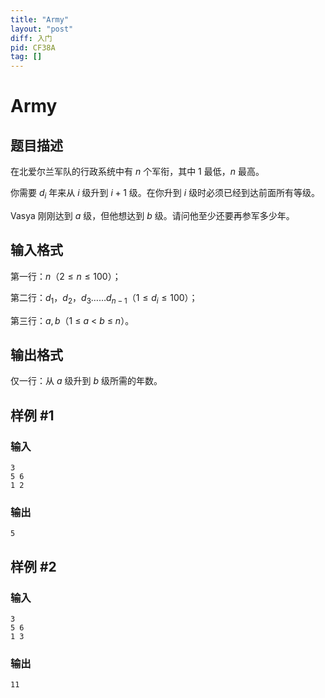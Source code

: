 ```yaml
---
title: "Army"
layout: "post"
diff: 入门
pid: CF38A
tag: []
---
```


# Army

## 题目描述

在北爱尔兰军队的行政系统中有 $n$ 个军衔，其中 $1$ 最低，$n$ 最高。

你需要 $d_i$ 年来从 $i$ 级升到 $i+1$ 级。在你升到 $i$ 级时必须已经到达前面所有等级。

Vasya 刚刚达到 $a$ 级，但他想达到 $b$ 级。请问他至少还要再参军多少年。

## 输入格式

第一行：$n$（$2 \leq n \leq 100$）；

第二行：$d_1$，$d_2$，$d_3……d_{n-1}$（$1 \leq d_i \leq 100$）；

第三行：$a,b$（$1$ $\leq$ $a$ $<$ $b$ $\leq$ $n$）。

## 输出格式

仅一行：从 $a$ 级升到 $b$ 级所需的年数。

## 样例 #1

### 输入

```
3
5 6
1 2

```

### 输出

```
5

```

## 样例 #2

### 输入

```
3
5 6
1 3

```

### 输出

```
11

```

